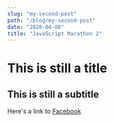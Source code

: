 ```yaml
---
slug: "my-second-post"
path: "/blog/my-second-post"
date: "2020-04-08"
title: "JavaScript Marathon 2"
---
```


# This is still a title

## This is still a subtitle

Here's a link to [Facebook](https://www.facebook.com)
